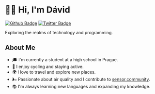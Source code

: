 # 👨‍💻 Hi, I'm Dávid

[![Github Badge](https://img.shields.io/badge/-DavidHuljak-grey?style=flat&logo=github&logoColor=white&link=https://github.com/DavidHuljak/)](https://www.github.com/DavidHuljak/) [![Twitter Badge](https://img.shields.io/badge/-DavidHuljak-00acee?style=flat&logo=twitter&logoColor=white&link=https://twitter.com/DavidHuljak/)](https://www.twitter.com/DavidHuljak/)

Exploring the realms of technology and programming.

## About Me
- 🎓 I'm currently a student at a high school in Prague.
- 🚴 I enjoy cycling and staying active.
- 🌍 I love to travel and explore new places.
- 🌬️ Passionate about air quality and I contribute to [sensor.community](https://sensor.community/).
- 📚 I'm always learning new languages and expanding my knowledge.
